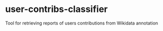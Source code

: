 # user-contribs-classifier
Tool for retrieving reports of users contributions from Wikidata annotation

